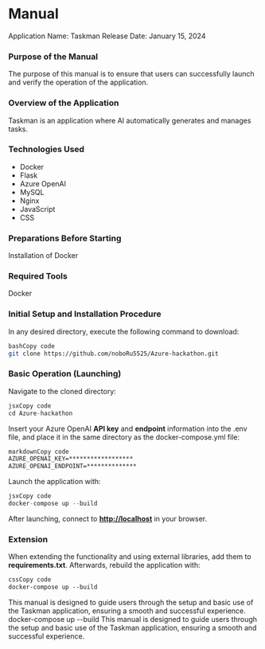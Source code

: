 # **Manual**

Application Name: Taskman
Release Date: January 15, 2024

### **Purpose of the Manual**

The purpose of this manual is to ensure that users can successfully launch and verify the operation of the application.

### **Overview of the Application**

Taskman is an application where AI automatically generates and manages tasks.

### **Technologies Used**

- Docker
- Flask
- Azure OpenAI
- MySQL
- Nginx
- JavaScript
- CSS

### **Preparations Before Starting**

Installation of Docker

### **Required Tools**

Docker

### **Initial Setup and Installation Procedure**

In any desired directory, execute the following command to download:

```bash
bashCopy code
git clone https://github.com/noboRu5525/Azure-hackathon.git

```

### **Basic Operation (Launching)**

Navigate to the cloned directory:

```jsx
jsxCopy code
cd Azure-hackathon

```

Insert your Azure OpenAI **API key** and **endpoint** information into the .env file, and place it in the same directory as the docker-compose.yml file:

```markdown
markdownCopy code
AZURE_OPENAI_KEY=******************
AZURE_OPENAI_ENDPOINT=**************

```

Launch the application with:

```jsx
jsxCopy code
docker-compose up --build

```

After launching, connect to **[http://localhost](http://localhost/)** in your browser.

### **Extension**

When extending the functionality and using external libraries, add them to **requirements.txt**. Afterwards, rebuild the application with:

```css
cssCopy code
docker-compose up --build

```

This manual is designed to guide users through the setup and basic use of the Taskman application, ensuring a smooth and successful experience.
docker-compose up --build
This manual is designed to guide users through the setup and basic use of the Taskman application, ensuring a smooth and successful experience.
